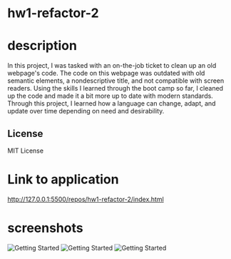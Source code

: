 # hw1-refactor-2

# description
In this project, I was tasked with an on-the-job ticket to clean up an old webpage's code. The code on this webpage was outdated with old semantic elements, a nondescriptive title, and not compatible with screen readers. Using the skills I learned through the boot camp so far, I cleaned up the code and made it a bit more up to date with modern standards. Through this project, I learned how a language can change, adapt, and update over time depending on need and desirability.

## License

MIT License

# Link to application
http://127.0.0.1:5500/repos/hw1-refactor-2/index.html

# screenshots
![Getting Started](repos\hw1-refactor-2\assets\images\Screenshot(2).png)
![Getting Started](repos\hw1-refactor-2\assets\images\Screenshot(5).png)
![Getting Started](repos\hw1-refactor-2\assets\images\Screenshot(6).png)